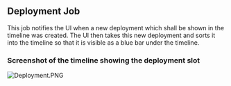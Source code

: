 ## Deployment Job

This job notifies the UI when a new deployment which shall be shown in the timeline was created.
The UI then takes this new deployment and sorts it into the timeline so that it is visible as a blue bar under the timeline.

### Screenshot of the timeline showing the deployment slot	
![Deployment.PNG](.attachments/Deployment-c8a211ea-1854-4787-9d17-441164c320cb.PNG)